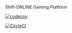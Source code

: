 Shift-ONLINE Gaming Platform

[![codecov](https://codecov.io/gh/Phathumzi/shift/branch/main/graph/badge.svg?token=BH1AUUSC9I)](https://codecov.io/gh/Phathumzi/shift)

[![CircleCI](https://dl.circleci.com/status-badge/img/gh/Phathumzi/shift/tree/main.svg?style=svg)](https://dl.circleci.com/status-badge/redirect/gh/Phathumzi/shift/tree/main)
